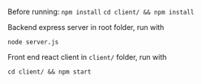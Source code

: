 Before running:
```npm install```
```cd client/ && npm install```

Backend express server in root folder, run with

```node server.js```

Front end react client in ```client/``` folder, run with 

```cd client/ && npm start```